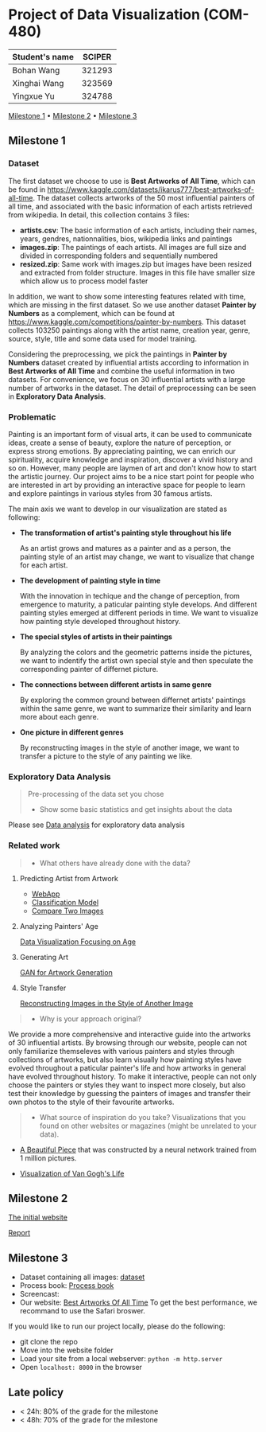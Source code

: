 # Project of Data Visualization (COM-480)

| Student's name | SCIPER |
| -------------- | ------ |
| Bohan Wang | 321293 |
| Xinghai Wang| 323569 |
| Yingxue Yu| 324788 | 

[Milestone 1](#milestone-1) • [Milestone 2](#milestone-2) • [Milestone 3](#milestone-3)

## Milestone 1 

### Dataset

The first dataset we choose to use is __Best Artworks of All Time__, which can be found in https://www.kaggle.com/datasets/ikarus777/best-artworks-of-all-time. The dataset collects artworks of the 50 most influential painters of all time, and associated with the basic information of each artists retrieved from wikipedia. In detail, this collection contains 3 files:
* __artists.csv__: The basic information of each artists, including their names, years, gendres, nationnalities, bios, wikipedia links and paintings
* __images.zip__: The paintings of each artists. All images are full size and divided in corresponding folders and sequentially numbered
* __resized.zip__: Same work with images.zip but images have been resized and extracted from folder structure. Images in this file have smaller size which allow us to process model faster

In addition, we want to show some interesting features related with time, which are missing in the first dataset. So we use another dataset __Painter by Numbers__ as a complement, which can be found at https://www.kaggle.com/competitions/painter-by-numbers. This dataset collects 103250 paintings along with the artist name, creation year, genre, source, style, title and some data used for model training.

Considering the preprocessing, we pick the paintings in __Painter by Numbers__ dataset created by influential artists according to information in  __Best Artworks of All Time__ and combine the useful information in two datasets. For convenience, we focus on 30 influential artists with a large number of artworks in the dataset. The detail of preprocessing can be seen in __Exploratory Data Analysis__.
 

### Problematic

Painting is an important form of visual arts, it can be used to communicate ideas, create a sense of beauty, explore the nature of perception, or express strong emotions. By appreciating painting, we can enrich our spirituality, acquire knowledge and inspiration, discover a vivid history and so on. However, many people are laymen of art and don't know how to start the artistic journey. Our project aims to be a nice start point for people who are interested in art by providing an interactive space for people to learn and explore paintings in various styles from 30 famous artists.

The main axis we want to develop in our visualization are stated as following:
* __The transformation of artist's painting style throughout his life__

    As an artist grows and matures as a painter and as a person, the painting style of an artist may change, we want to visualize that change for each artist.
* __The development of painting style in time__ 

    With the innovation in techique and the change of perception, from emergence to maturity, a paticular painting style develops. And different painting styles emerged at different periods in time. We want to visualize how painting style developed throughout history. 
* __The special styles of artists in their paintings__

    By analyzing the colors and the geometric patterns inside the pictures, we want to indentify the artist own special style and then speculate the corresponding painter of differnet picture.
* __The connections between different artists in same genre__ 

    By exploring the common ground between differnet artists' paintings within the same genre, we want to summarize their similarity and learn more about each genre.
* __One picture in different genres__
 
    By reconstructing images in the style of another image, we want to transfer a picture to the style of any painting we like.


### Exploratory Data Analysis

> Pre-processing of the data set you chose
> - Show some basic statistics and get insights about the data

Please see [Data analysis](https://htmlpreview.github.io/?https://github.com/com-480-data-visualization/datavis-project-2022-wyw/blob/main/data_analysis.html) for exploratory data analysis

### Related work


> - What others have already done with the data?

1. Predicting Artist from Artwork
    * [WebApp](https://github.com/SupratimH/deepartist-web-application)
    * [Classification Model](https://github.com/raunit-x/Best-Artworks-of-All-Time)
    * [Compare Two Images](https://www.kaggle.com/competitions/painter-by-numbers/data)
    
2. Analyzing Painters' Age

    [Data Visualization Focusing on Age](https://www.kaggle.com/code/nidaguler/data-visualization-best-artworks-of-all-time)

3. Generating Art

    [GAN for Artwork Generation](https://www.kaggle.com/code/isaklarsson/gan-art-generator)

4. Style Transfer

    [Reconstructing Images in the Style of Another Image](https://www.kaggle.com/code/basu369victor/style-transfer-deep-learning-algorithm)

> - Why is your approach original?

   We provide a more comprehensive and interactive guide into the artworks of 30 influential artists. By browsing through our website, people can not only familiarize themseleves with various painters and styles through collections of artworks, but also learn visually how painting styles have evolved throughout a paticular painter's life and how artworks in general have evolved throughout history. To make it interactive, people can not only choose the painters or styles they want to inspect more closely, but also test their knowledge by guessing the painters of images and transfer their own photos to the style of their favourite artworks. 

> - What source of inspiration do you take? Visualizations that you found on other websites or magazines (might be unrelated to your data).

   * [A Beautiful Piece](https://www.kirellbenzi.com/art/these-are-not-flowers) that was constructed by a neural network trained from 1 million pictures.

   * [Visualization of Van Gogh's Life](https://www.artistsnetwork.com/art-history/van-gogh-life-in-pieces/?epi)

## Milestone 2 

[The initial website](https://com-480-data-visualization.github.io/datavis-project-2022-wyw/index.html)

[Report](https://github.com/com-480-data-visualization/datavis-project-2022-wyw/blob/main/Milestone_2.pdf)


## Milestone 3 

* Dataset containing all images: [dataset](https://drive.google.com/drive/folders/1-FwytrHYgW9fK5nR13vqfd82CtYhzZFO?usp=sharing)
* Process book: [Process book](https://github.com/com-480-data-visualization/datavis-project-2022-wyw/blob/main/process_book.pdf)
* Screencast:
* Our website: [Best Artworks Of All Time](https://com-480-data-visualization.github.io/datavis-project-2022-wyw/index.html) To get the best performance, we recommand to use the Safari broswer.

If you would like to run our project locally, please do the following:

* git clone the repo
* Move into the website folder
* Load your site from a local webserver: `python -m http.server`
* Open `localhost: 8000` in the browser 

## Late policy

- < 24h: 80% of the grade for the milestone
- < 48h: 70% of the grade for the milestone

